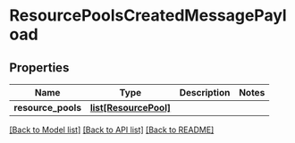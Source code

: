 # ResourcePoolsCreatedMessagePayload

## Properties
Name | Type | Description | Notes
------------ | ------------- | ------------- | -------------
**resource_pools** | [**list[ResourcePool]**](ResourcePool.md) |  | 

[[Back to Model list]](../README.md#documentation-for-models) [[Back to API list]](../README.md#documentation-for-api-endpoints) [[Back to README]](../README.md)


